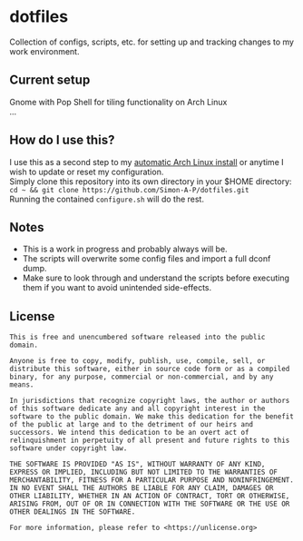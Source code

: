 # dotfiles
Collection of configs, scripts, etc. for setting up and tracking changes to my work environment.

## Current setup
Gnome with Pop Shell for tiling functionality on Arch Linux  
...  

## How do I use this?
I use this as a second step to my [automatic Arch Linux install](https://github.com/Simon-A-P/arch-install) or anytime I wish to update or reset my configuration.  
Simply clone this repository into its own directory in your $HOME directory: ```cd ~ && git clone https://github.com/Simon-A-P/dotfiles.git```  
Running the contained ```configure.sh``` will do the rest.  

## Notes
- This is a work in progress and probably always will be.  
- The scripts will overwrite some config files and import a full dconf dump.  
- Make sure to look through and understand the scripts before executing them if you want to avoid unintended side-effects.  

## License
```
This is free and unencumbered software released into the public domain.

Anyone is free to copy, modify, publish, use, compile, sell, or
distribute this software, either in source code form or as a compiled
binary, for any purpose, commercial or non-commercial, and by any
means.

In jurisdictions that recognize copyright laws, the author or authors
of this software dedicate any and all copyright interest in the
software to the public domain. We make this dedication for the benefit
of the public at large and to the detriment of our heirs and
successors. We intend this dedication to be an overt act of
relinquishment in perpetuity of all present and future rights to this
software under copyright law.

THE SOFTWARE IS PROVIDED "AS IS", WITHOUT WARRANTY OF ANY KIND,
EXPRESS OR IMPLIED, INCLUDING BUT NOT LIMITED TO THE WARRANTIES OF
MERCHANTABILITY, FITNESS FOR A PARTICULAR PURPOSE AND NONINFRINGEMENT.
IN NO EVENT SHALL THE AUTHORS BE LIABLE FOR ANY CLAIM, DAMAGES OR
OTHER LIABILITY, WHETHER IN AN ACTION OF CONTRACT, TORT OR OTHERWISE,
ARISING FROM, OUT OF OR IN CONNECTION WITH THE SOFTWARE OR THE USE OR
OTHER DEALINGS IN THE SOFTWARE.

For more information, please refer to <https://unlicense.org>
```
